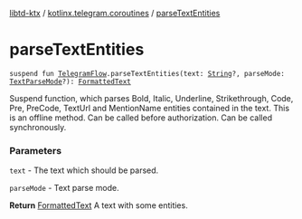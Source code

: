 [libtd-ktx](../index.md) / [kotlinx.telegram.coroutines](index.md) / [parseTextEntities](./parse-text-entities.md)

# parseTextEntities

`suspend fun `[`TelegramFlow`](../kotlinx.telegram.core/-telegram-flow/index.md)`.parseTextEntities(text: `[`String`](https://kotlinlang.org/api/latest/jvm/stdlib/kotlin/-string/index.html)`?, parseMode: `[`TextParseMode`](https://tdlibx.github.io/td/docs/org/drinkless/td/libcore/telegram/TdApi.TextParseMode.html)`?): `[`FormattedText`](https://tdlibx.github.io/td/docs/org/drinkless/td/libcore/telegram/TdApi.FormattedText.html)

Suspend function, which parses Bold, Italic, Underline, Strikethrough, Code, Pre, PreCode,
TextUrl and MentionName entities contained in the text. This is an offline method. Can be called
before authorization. Can be called synchronously.

### Parameters

`text` - The text which should be parsed.

`parseMode` - Text parse mode.

**Return**
[FormattedText](https://tdlibx.github.io/td/docs/org/drinkless/td/libcore/telegram/TdApi.FormattedText.html) A text with some entities.

